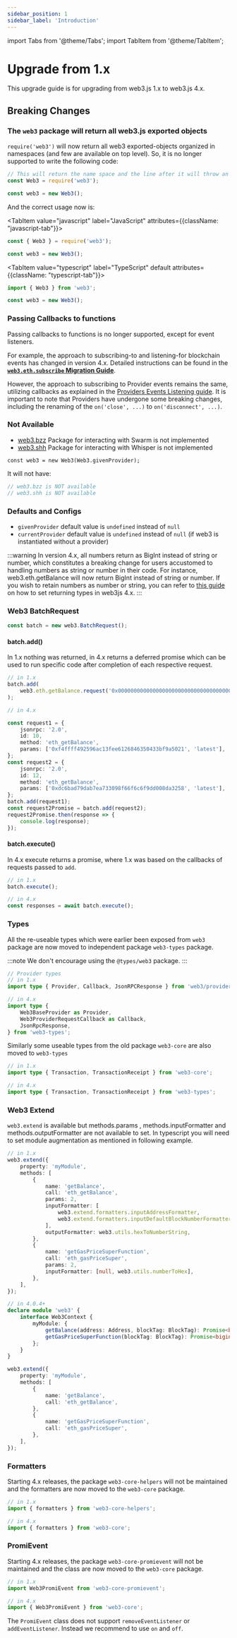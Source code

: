 ```yaml
---
sidebar_position: 1
sidebar_label: 'Introduction'
---
```



import Tabs from '@theme/Tabs';
import TabItem from '@theme/TabItem';

# Upgrade from 1.x

This upgrade guide is for upgrading from web3.js 1.x to web3.js 4.x.

## Breaking Changes

### The `web3` package will return all web3.js exported objects

`require('web3')` will now return all web3 exported-objects organized in namespaces (and few are available on top level). So, it is no longer supported to write the following code:

```ts
// This will return the name space and the line after it will throw an error!
const Web3 = require('web3');

const web3 = new Web3();
```

And the correct usage now is:

<Tabs groupId="prog-lang" queryString>

  <TabItem value="javascript" label="JavaScript"
  	attributes={{className: "javascript-tab"}}>

```javascript
const { Web3 } = require('web3');

const web3 = new Web3();
```

  </TabItem>
  
  <TabItem value="typescript" label="TypeScript" default 
  	attributes={{className: "typescript-tab"}}>

```typescript
import { Web3 } from 'web3';

const web3 = new Web3();
```

  </TabItem>
</Tabs>

### Passing Callbacks to functions

Passing callbacks to functions is no longer supported, except for event listeners.

For example, the approach to subscribing-to and listening-for blockchain events has changed in version 4.x. Detailed instructions can be found in the [**`web3.eth.subscribe` Migration Guide**](./subscribe_migration_guide.md#subscribing-to-events).

However, the approach to subscribing to Provider events remains the same, utilizing callbacks as explained in the [Providers Events Listening guide](../../web3_providers_guide/events_listening.md). It is important to note that Providers have undergone some breaking changes, including the renaming of the `on('close', ...)` to `on('disconnect', ...)`.

### Not Available


-   [web3.bzz](https://web3js.readthedocs.io/en/v1.7.3/web3-bzz.html) Package for interacting with Swarm is not implemented
-   [web3.shh](https://web3js.readthedocs.io/en/v1.7.3/web3-shh.html) Package for interacting with Whisper is not implemented

`const web3 = new Web3(Web3.givenProvider);`

It will not have:

```ts
// web3.bzz is NOT available
// web3.shh is NOT available
```

### Defaults and Configs

-   `givenProvider` default value is `undefined` instead of `null`
-   `currentProvider` default value is `undefined` instead of `null` (if web3 is instantiated without a provider)

:::warning
In version 4.x, all numbers return as BigInt instead of string or number, which constitutes a breaking change for users accustomed to handling numbers as string or number in their code. For instance, web3.eth.getBalance will now return BigInt instead of string or number. If you wish to retain numbers as number or string, you can refer to [this guide](/guides/web3_config/#defaultreturnformat) on how to set returning types in web3js 4.x.
:::
### Web3 BatchRequest

```ts
const batch = new web3.BatchRequest();
```

#### batch.add()

In 1.x nothing was returned, in 4.x returns a deferred promise which can be used to run specific code after completion of each respective request.

```ts
// in 1.x
batch.add(
	web3.eth.getBalance.request('0x0000000000000000000000000000000000000000', 'latest', callback),
);

// in 4.x

const request1 = {
	jsonrpc: '2.0',
	id: 10,
	method: 'eth_getBalance',
	params: ['0xf4ffff492596ac13fee6126846350433bf9a5021', 'latest'],
};
const request2 = {
	jsonrpc: '2.0',
	id: 12,
	method: 'eth_getBalance',
	params: ['0xdc6bad79dab7ea733098f66f6c6f9dd008da3258', 'latest'],
};
batch.add(request1);
const request2Promise = batch.add(request2);
request2Promise.then(response => {
	console.log(response);
});
```

#### batch.execute()

In 4.x execute returns a promise, where 1.x was based on the callbacks of requests passed to `add`.

```ts
// in 1.x
batch.execute();

// in 4.x
const responses = await batch.execute();
```

### Types

All the re-useable types which were earlier been exposed from `web3` package are now moved to independent package `web3-types` package.

:::note
We don't encourage using the `@types/web3` package.
:::

```ts
// Provider types
// in 1.x
import type { Provider, Callback, JsonRPCResponse } from 'web3/providers';

// in 4.x
import type {
	Web3BaseProvider as Provider,
	Web3ProviderRequestCallback as Callback,
	JsonRpcResponse,
} from 'web3-types';
```

Similarly some useable types from the old package `web3-core` are also moved to `web3-types`

```ts
// in 1.x
import type { Transaction, TransactionReceipt } from 'web3-core';

// in 4.x
import type { Transaction, TransactionReceipt } from 'web3-types';
```

### Web3 Extend

`web3.extend` is available but methods.params , methods.inputFormatter and methods.outputFormatter are not available to set. In typescript
you will need to set module augmentation as mentioned in following example.

```ts
// in 1.x
web3.extend({
	property: 'myModule',
	methods: [
		{
			name: 'getBalance',
			call: 'eth_getBalance',
			params: 2,
			inputFormatter: [
				web3.extend.formatters.inputAddressFormatter,
				web3.extend.formatters.inputDefaultBlockNumberFormatter,
			],
			outputFormatter: web3.utils.hexToNumberString,
		},
		{
			name: 'getGasPriceSuperFunction',
			call: 'eth_gasPriceSuper',
			params: 2,
			inputFormatter: [null, web3.utils.numberToHex],
		},
	],
});

// in 4.0.4+
declare module 'web3' {
	interface Web3Context {
		myModule: {
			getBalance(address: Address, blockTag: BlockTag): Promise<bigint>;
			getGasPriceSuperFunction(blockTag: BlockTag): Promise<bigint>;
		};
	}
}

web3.extend({
	property: 'myModule',
	methods: [
		{
			name: 'getBalance',
			call: 'eth_getBalance',
		},
		{
			name: 'getGasPriceSuperFunction',
			call: 'eth_gasPriceSuper',
		},
	],
});
```

### Formatters

Starting 4.x releases, the package `web3-core-helpers` will not be maintained and the formatters are now moved to the `web3-core` package.

```ts
// in 1.x
import { formatters } from 'web3-core-helpers';

// in 4.x
import { formatters } from 'web3-core';
```

### PromiEvent

Starting 4.x releases, the package `web3-core-promievent` will not be maintained and the class are now moved to the `web3-core` package.

```ts
// in 1.x
import Web3PromiEvent from 'web3-core-promievent';

// in 4.x
import { Web3PromiEvent } from 'web3-core';
```

The `PromiEvent` class does not support `removeEventListener` or `addEventListener`. Instead we recommend to use `on` and `off`.
